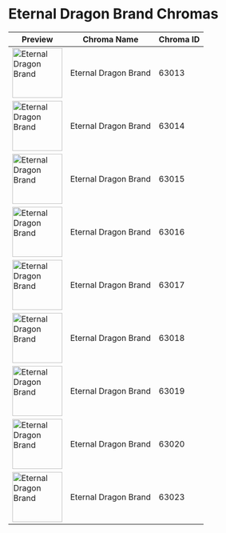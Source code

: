# Eternal Dragon Brand Chromas

| Preview | Chroma Name | Chroma ID |
|---|---|---|
| <img src='https://raw.communitydragon.org/latest/plugins/rcp-be-lol-game-data/global/default/v1/champion-chroma-images/63/63013.png' alt='Eternal Dragon Brand' width='100'> | Eternal Dragon Brand | 63013 |
| <img src='https://raw.communitydragon.org/latest/plugins/rcp-be-lol-game-data/global/default/v1/champion-chroma-images/63/63014.png' alt='Eternal Dragon Brand' width='100'> | Eternal Dragon Brand | 63014 |
| <img src='https://raw.communitydragon.org/latest/plugins/rcp-be-lol-game-data/global/default/v1/champion-chroma-images/63/63015.png' alt='Eternal Dragon Brand' width='100'> | Eternal Dragon Brand | 63015 |
| <img src='https://raw.communitydragon.org/latest/plugins/rcp-be-lol-game-data/global/default/v1/champion-chroma-images/63/63016.png' alt='Eternal Dragon Brand' width='100'> | Eternal Dragon Brand | 63016 |
| <img src='https://raw.communitydragon.org/latest/plugins/rcp-be-lol-game-data/global/default/v1/champion-chroma-images/63/63017.png' alt='Eternal Dragon Brand' width='100'> | Eternal Dragon Brand | 63017 |
| <img src='https://raw.communitydragon.org/latest/plugins/rcp-be-lol-game-data/global/default/v1/champion-chroma-images/63/63018.png' alt='Eternal Dragon Brand' width='100'> | Eternal Dragon Brand | 63018 |
| <img src='https://raw.communitydragon.org/latest/plugins/rcp-be-lol-game-data/global/default/v1/champion-chroma-images/63/63019.png' alt='Eternal Dragon Brand' width='100'> | Eternal Dragon Brand | 63019 |
| <img src='https://raw.communitydragon.org/latest/plugins/rcp-be-lol-game-data/global/default/v1/champion-chroma-images/63/63020.png' alt='Eternal Dragon Brand' width='100'> | Eternal Dragon Brand | 63020 |
| <img src='https://raw.communitydragon.org/latest/plugins/rcp-be-lol-game-data/global/default/v1/champion-chroma-images/63/63023.png' alt='Eternal Dragon Brand' width='100'> | Eternal Dragon Brand | 63023 |
